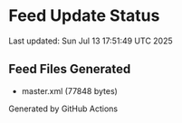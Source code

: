 # Feed Update Status
Last updated: Sun Jul 13 17:51:49 UTC 2025

## Feed Files Generated
- master.xml (77848 bytes)

Generated by GitHub Actions
